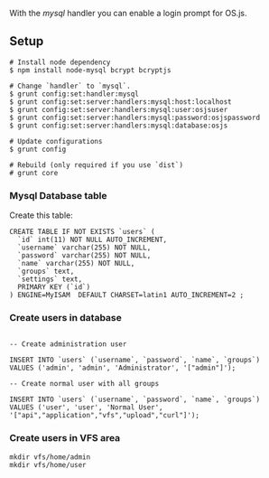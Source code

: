 With the *mysql* handler you can enable a login prompt for OS.js.

## Setup

```
# Install node dependency
$ npm install node-mysql bcrypt bcryptjs

# Change `handler` to `mysql`.
$ grunt config:set:handler:mysql
$ grunt config:set:server:handlers:mysql:host:localhost
$ grunt config:set:server:handlers:mysql:user:osjsuser
$ grunt config:set:server:handlers:mysql:password:osjspassword
$ grunt config:set:server:handlers:mysql:database:osjs

# Update configurations
$ grunt config

# Rebuild (only required if you use `dist`)
# grunt core

```

### Mysql Database table

Create this table:

```
CREATE TABLE IF NOT EXISTS `users` (
  `id` int(11) NOT NULL AUTO_INCREMENT,
  `username` varchar(255) NOT NULL,
  `password` varchar(255) NOT NULL,
  `name` varchar(255) NOT NULL,
  `groups` text,
  `settings` text,
  PRIMARY KEY (`id`)
) ENGINE=MyISAM  DEFAULT CHARSET=latin1 AUTO_INCREMENT=2 ;
```

### Create users in database

```

-- Create administration user

INSERT INTO `users` (`username`, `password`, `name`, `groups`)
VALUES ('admin', 'admin', 'Administrator', '["admin"]');

-- Create normal user with all groups

INSERT INTO `users` (`username`, `password`, `name`, `groups`)
VALUES ('user', 'user', 'Normal User', '["api","application","vfs","upload","curl"]');

```

### Create users in VFS area

```
mkdir vfs/home/admin
mkdir vfs/home/user
```
